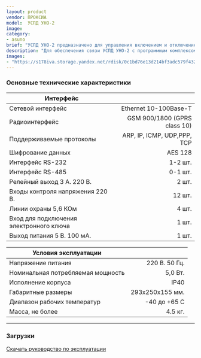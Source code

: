 ```yaml
---
layout: product
vendor: ПРОКСИА
model:  УСПД УНО-2
image:
category: 
- asuno
brief: "УСПД УНО-2 предназначено для управления включением и отключением наружного освещения, сбора и передачи данных с электросчетчиков, контроля работы электромеханики силового шкафа и защитных устройств, путем контроля наличия напряжения.  Работает в составе комплекса ПТК «СПРУТ-М».  Монтируется в силовых шкафах управления освещением."
description: "Для обеспечения связи УСПД УНО-2 с программным комплексом и диспетчерской применяются интерфейсы Ethernet, GPRS. Обмен производится зашифрованными пакетами по стандарту AES 128. Реализованы режимы работы: Автоматический, Ручной (управление из диспетчерской) / Ручной (местное управление). Более полную информацию об устройстве, можно узнать из документа «Руководство по эксплуатации."
images: 
- "https://s178iva.storage.yandex.net/rdisk/0c1bd76e13d214bf3adc579f432a2caa3ab96cee7691b22506e06f8044e1345f/5e83750b/fKqInKw3d7bLFOeFnMGnhH1etAZHTcoPpYOrONkvls6BuLEeOH0kQbPRHUUUhujDK7tgT0N541y3E0xKBdAA7hmU9WI3nMeQ7lihAG_XZhqr8npumZHI4midPdWhecNq?uid=1130000031733223&filename=uno-2.png&disposition=inline&hash=&limit=0&content_type=image%2Fpng&owner_uid=1130000031733223&fsize=457971&hid=ef6eced100e825dcc87afb3c26e4b3b9&media_type=image&tknv=v2&etag=e8bb74d2704865ab3556a95fc8e8175a&rtoken=WbI8wqbF9uur&force_default=yes&ycrid=na-ec6219aaae1f5c9d49388cbf5f55a8fd-downloader10e&ts=5a22960af18c0&s=33561322e740ddb7d76078136b42ead0cea600445826dd0fcba3e6d1fda85238&pb=U2FsdGVkX1-HZ69TrITXu_wYVIa8t0F5iUNKYUbSoWd5FTV53KY6T-T5r-q6W2hRWSPZJ7Gz6-6AIuI2S-hV6n6atMsh44bjGCglR4DDAMMu42hJF5BErNVFqVhC6F2Q"
---
```


### Основные технические характеристики

|Интерфейс||
| ------------- |-------------:|
|Сетевой интерфейс |Ethernet 10-100Base-T |
|Радиоинтерфейс |GSM 900/1800 (GPRS class 10)|
|Поддерживаемые протоколы  |ARP, IP, ICMP, UDP,PPP, TCP|
|Шифрование данных  |AES 128|
|Интерфейс RS-232   |1-2 шт.|
|Интерфейс RS-485  |0-1 шт.|
|Релейный выход 3 А. 220 В.  |2 шт.|
|Входы контроля напряжения 220 В.  |12 шт.|
|Линии охраны 5,6 КОм   |4 шт.|
|Вход для подключения электронного ключа  |1 шт.|
|Выход питания 5 В. 100 мА.  |1 шт.|

|Условия эксплуатации||
| ------------- |-------------:|
|Напряжение питания	|220 В. 50 Гц.|
|Номинальная потребляемая мощность	|5,0 Вт.|
|Исполнение корпуса |	IP40|
|Габаритные размеры	|293х250х155 мм.|
|Диапазон рабочих температур 	|-40 до +65 С|
|Масса, не более	|4.5 кг.|

---

### Загрузки

[Скачать руководство по эксплуатации](https://yadi.sk/i/nZxO8LNUphzNGA)
